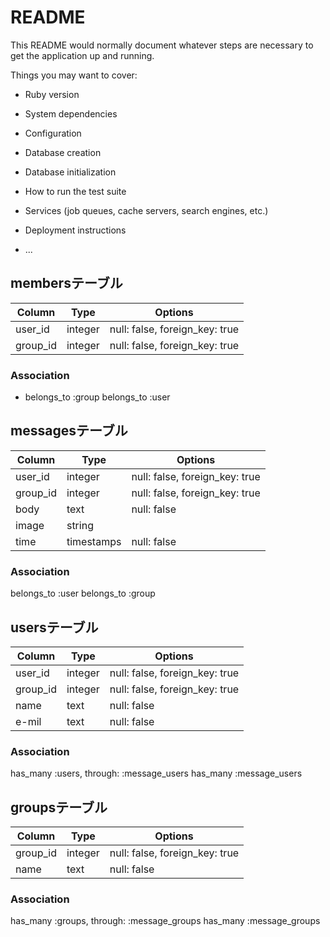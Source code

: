 # README

This README would normally document whatever steps are necessary to get the
application up and running.

Things you may want to cover:

* Ruby version

* System dependencies

* Configuration

* Database creation

* Database initialization

* How to run the test suite

* Services (job queues, cache servers, search engines, etc.)

* Deployment instructions

* ...

## membersテーブル

|Column|Type|Options|
|------|----|-------|
|user_id|integer|null: false, foreign_key: true|
|group_id|integer|null: false, foreign_key: true|

### Association
- belongs_to :group
belongs_to :user


## messagesテーブル

|Column|Type|Options|
|------|----|-------|
|user_id|integer|null: false, foreign_key: true|
|group_id|integer|null: false, foreign_key: true|
|body|text|null: false|
|image|string|
|time|timestamps|null: false|



### Association
belongs_to :user
belongs_to :group



## usersテーブル

|Column|Type|Options|
|------|----|-------|
|user_id|integer|null: false, foreign_key: true|
|group_id|integer|null: false, foreign_key: true|
|name|text|null: false|
|e-mil|text|null: false|




### Association
has_many :users, through: :message_users
has_many :message_users


## groupsテーブル

|Column|Type|Options|
|------|----|-------|
|group_id|integer|null: false, foreign_key: true|
|name|text|null: false|


### Association
has_many :groups, through: :message_groups
has_many :message_groups






